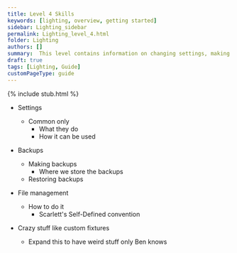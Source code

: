```yaml
---
title: Level 4 Skills
keywords: [lighting, overview, getting started]
sidebar: Lighting_sidebar
permalink: Lighting_level_4.html
folder: Lighting
authors: []
summary:  This level contains information on changing settings, making backups, and file management on the lighting board
draft: true
tags: [Lighting, Guide]
customPageType: guide
---
```


{% include stub.html %}

- Settings
  - Common only
    - What they do
    - How it can be used
- Backups
  - Making backups
    - Where we store the backups
  - Restoring backups
- File management
  - How to do it
    - Scarlett's Self-Defined convention

- Crazy stuff like custom fixtures
  - Expand this to have weird stuff only Ben knows
